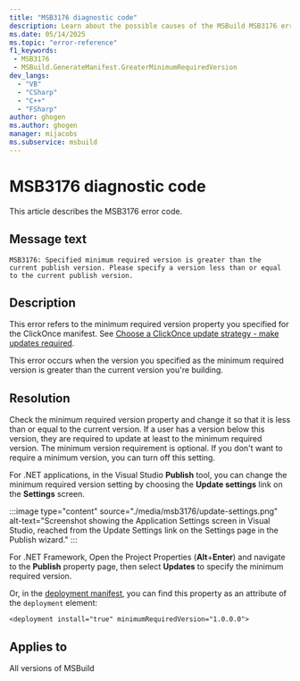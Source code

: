 ```yaml
---
title: "MSB3176 diagnostic code"
description: Learn about the possible causes of the MSBuild MSB3176 error, and get troubleshooting tips.
ms.date: 05/14/2025
ms.topic: "error-reference"
f1_keywords:
 - MSB3176
 - MSBuild.GenerateManifest.GreaterMinimumRequiredVersion
dev_langs:
  - "VB"
  - "CSharp"
  - "C++"
  - "FSharp"
author: ghogen
ms.author: ghogen
manager: mijacobs
ms.subservice: msbuild
---
```


# MSB3176 diagnostic code

<!-- :::ErrorDefinitionDescription::: -->
<!-- :::editable-content name="introDescription"::: -->
This article describes the MSB3176 error code.
<!-- :::editable-content-end::: -->

## Message text

`MSB3176: Specified minimum required version is greater than the current publish version. Please specify a version less than or equal to the current publish version.`

<!-- :::editable-content name="postOutputDescription"::: -->
## Description

This error refers to the minimum required version property you specified for the ClickOnce manifest. See [Choose a ClickOnce update strategy - make updates required](../../deployment/choosing-a-clickonce-update-strategy.md#make-updates-required).

This error occurs when the version you specified as the minimum required version is greater than the current version you're building.

## Resolution

Check the minimum required version property and change it so that it is less than or equal to the current version. If a user has a version below this version, they are required to update at least to the minimum required version. The minimum version requirement is optional. If you don't want to require a minimum version, you can turn off this setting.

For .NET applications, in the Visual Studio **Publish** tool, you can change the minimum required version setting by choosing the **Update settings** link on the **Settings** screen.

:::image type="content" source="./media/msb3176/update-settings.png" alt-text="Screenshot showing the Application Settings screen in Visual Studio, reached from the Update Settings link on the Settings page in the Publish wizard." :::

For .NET Framework, Open the Project Properties (**Alt**+**Enter**) and navigate to the **Publish** property page, then select **Updates** to specify the minimum required version.

Or, in the [deployment manifest](../../deployment/deployment-element-clickonce-deployment.md), you can find this property as an attribute of the `deployment` element:

`<deployment install="true" minimumRequiredVersion="1.0.0.0">`
<!-- :::editable-content-end::: -->
<!-- :::ErrorDefinitionDescription-end::: -->

## Applies to

All versions of MSBuild

